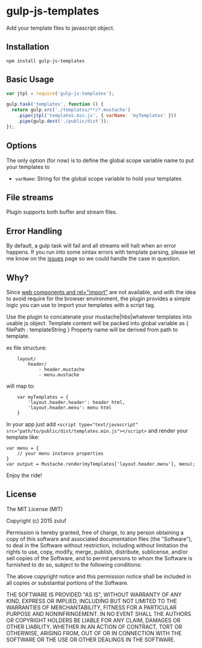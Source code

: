 gulp-js-templates
=========

Add your template files to javascript object.


## Installation

```
npm install gulp-js-templates
```

## Basic Usage

```js
var jtpl = require('gulp-js-templates');

gulp.task('templates', function () {
  return gulp.src('./templates/**/*.mustache')
    .pipe(jtpl('templates.min.js', { varName: 'myTemplates' }))
    .pipe(gulp.dest('./public/dist'));
});
```
## Options

The only option (for now) is to define the global scope variable name to put your templates to
- `varName`: String for the global scope variable to hold your templates

## File streams

Plugin supports both buffer and stream files.

## Error Handling

By default, a gulp task will fail and all streams will halt when an error happens.
If you run into some sintax errors with template parsing, please let me know on the [issues](https://github.com/zuluf/gulp-js-templates/issues) page so we could handle the case in question.

## Why?

Since [web components and rel="import"](https://developer.mozilla.org/en-US/docs/Web/Web_Components/HTML_Imports) are not available, and with the idea to avoid require for the browser environment,
the plugin provides a simple logic you can use to import your templates with a script tag.

Use the plugin to concatenate your mustache|hbs|whatever templates into usable js object.
Template content will be packed into global variable as { filePath : templateString }
Property name will be derived from path to template.

ex file structure:
```
	layout/
		header/
			- header.mustache
			- menu.mustache
```
will map to:
```
	var myTemplates = {
		'layout.header.header': header html,
		'layout.header.menu': menu html
	}
```
In your app just add `<script type="text/javascript" src="path/to/public/dist/templates.min.js"></script>` and render your template like:
```
var menu = {
    // your menu instance properties
}
var output = Mustache.render(myTemplates['layout.header.menu'], menu);
```
Enjoy the ride!

## License

The MIT License (MIT)

Copyright (c) 2015 zuluf

Permission is hereby granted, free of charge, to any person obtaining a copy of
this software and associated documentation files (the "Software"), to deal in
the Software without restriction, including without limitation the rights to
use, copy, modify, merge, publish, distribute, sublicense, and/or sell copies of
the Software, and to permit persons to whom the Software is furnished to do so,
subject to the following conditions:

The above copyright notice and this permission notice shall be included in all
copies or substantial portions of the Software.

THE SOFTWARE IS PROVIDED "AS IS", WITHOUT WARRANTY OF ANY KIND, EXPRESS OR
IMPLIED, INCLUDING BUT NOT LIMITED TO THE WARRANTIES OF MERCHANTABILITY, FITNESS
FOR A PARTICULAR PURPOSE AND NONINFRINGEMENT. IN NO EVENT SHALL THE AUTHORS OR
COPYRIGHT HOLDERS BE LIABLE FOR ANY CLAIM, DAMAGES OR OTHER LIABILITY, WHETHER
IN AN ACTION OF CONTRACT, TORT OR OTHERWISE, ARISING FROM, OUT OF OR IN
CONNECTION WITH THE SOFTWARE OR THE USE OR OTHER DEALINGS IN THE SOFTWARE.